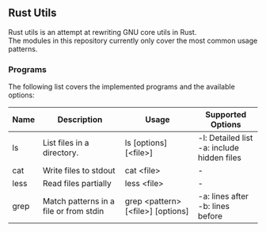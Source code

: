 ## Rust Utils

Rust utils is an attempt at rewriting GNU core utils in Rust.
<br/>
The modules in this repository currently only cover the most common usage patterns. 

### Programs

The following list covers the implemented programs and the available options:

| Name      | Description                            | Usage                                         | Supported Options                               |
|-----------|----------------------------------------|-----------------------------------------------|-------------------------------------------------|
| ls        | List files in a directory.             | ls [options] [\<file\>]                       | -l: Detailed list <br/> -a: include hidden files|
| cat       | Write files to stdout                  | cat \<file\>                                  | -                                               |
| less      | Read files partially                   | less \<file\>                                 | -                                               |
| grep      | Match patterns in a file or from stdin | grep \<pattern\> [\<file\>] [options]         | -a: lines after <br/> -b: lines before          |
